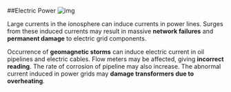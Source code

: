 ##Electric Power
![img](https://lh6.googleusercontent.com/K9uYyY7W5lSMSALX1yO8aWI4FR6C_3mToPqM_PiCLN0FA-rGpmpxTijDD4O0i8S0QIduWMOAUWFuY8akShnvvov5URLPietCfkyitPWJfzASkzkF1UUGLq_2AlAYcqmLEnjGPyO8)

Large currents in the ionosphere can induce currents in power lines. Surges from these induced currents may result in massive **network failures** and **permanent damage** to electric grid components.

Occurrence of **geomagnetic storms** can induce electric current in oil pipelines and electric cables. Flow meters may be affected, giving **incorrect reading**. The rate of corrosion of pipeline may also increase. The abnormal current induced in power grids may **damage transformers due to** **overheating**.

